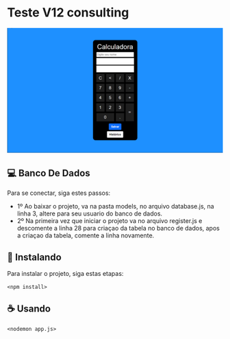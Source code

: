 # Teste V12 consulting

<img src="teste cacluladora2.gif" alt="exemplo imagem">


## 💻 Banco De Dados

Para se conectar, siga estes passos:

* 1º Ao baixar o projeto, va na pasta models, no arquivo database.js, na linha 3, altere para seu usuario do banco de dados.
* 2º Na primeira vez que iniciar o projeto va no arquivo register.js e descomente a linha 28 para criaçao da tabela no banco de dados, apos a criaçao da tabela, comente a linha novamente.

## 🚀 Instalando

Para instalar o projeto, siga estas etapas:

```
<npm install>
```

## ☕ Usando 

```
<nodemon app.js>
```


